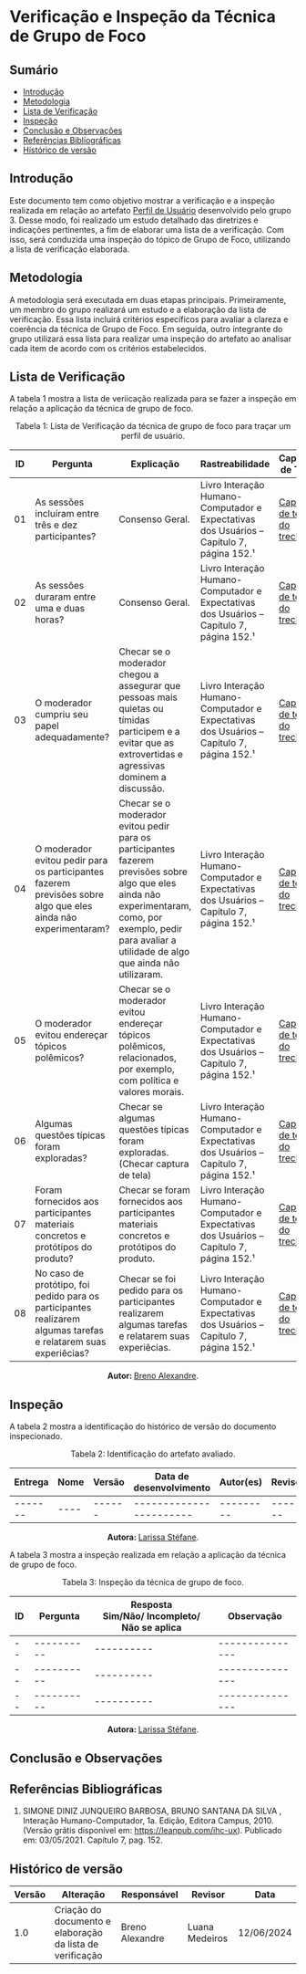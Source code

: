 # Verificação e Inspeção da Técnica de Grupo de Foco

## Sumário
* [Introdução](#Introdução)
* [Metodologia](#Metodologia)
* [Lista de Verificação](#Lista-de-Verificação)
* [Inspeção](#Inspeção)
* [Conclusão e Observações](#Conclusão-e-Observações)
* [Referências Bibliográficas](#Referências-Bibliográficas)
* [Histórico de versão](#Histórico-de-versão)


## Introdução

Este documento tem como objetivo mostrar a verificação e a inspeção realizada em relação ao artefato [Perfil de Usuário](https://interacao-humano-computador.github.io/2024.1-Correios/analise_de_requisitos/perfil_de_usuario/perfil_de_usuario/#grupo-de-foco) desenvolvido pelo grupo 3.  Desse modo, foi realizado um estudo detalhado das diretrizes e indicações pertinentes, a fim de elaborar uma lista de a verificação. Com isso, será conduzida uma inspeção do tópico de Grupo de Foco, utilizando a lista de verificação elaborada.

## Metodologia

A metodologia será executada em duas etapas principais. Primeiramente, um membro do grupo realizará um estudo e a elaboração da lista de verificação. Essa lista incluirá critérios específicos para avaliar a clareza e coerência da técnica de Grupo de Foco. Em seguida, outro integrante do grupo utilizará essa lista para realizar uma inspeção do artefato ao analisar cada item de acordo com os critérios estabelecidos. 

## Lista de Verificação

A tabela 1 mostra a lista de veriicação realizada para se fazer a inspeção em relação a aplicação da técnica de grupo de foco.

<center>

Tabela 1: Lista de Verificação da técnica de grupo de foco para traçar um perfil de usuário.

| ID |  Pergunta                                    | Explicação                                   | Rastreabilidade | Captura de Tela |
| -- | -------------------------------------------- | -------------------------------------------- | --------------- | --------------- |
| 01 | As sessões incluíram entre três e dez participantes? | Consenso Geral. | Livro Interação Humano-Computador e Expectativas dos Usuários – Capítulo 7, página 152.¹ | [Captura de tela do trecho](/assets/listaVerificacaoGrupoFoco1.jpeg) |
| 02 | As sessões duraram entre uma e duas horas? | Consenso Geral. | Livro Interação Humano-Computador e Expectativas dos Usuários – Capítulo 7, página 152.¹ | [Captura de tela do trecho](/assets/listaVerificacaoGrupoFoco2.jpeg) |
| 03 | O moderador cumpriu seu papel adequadamente? | Checar se o moderador chegou a assegurar que pessoas mais quietas ou tímidas participem e a evitar que as extrovertidas e agressivas dominem a discussão. | Livro Interação Humano-Computador e Expectativas dos Usuários – Capítulo 7, página 152.¹ | [Captura de tela do trecho](/assets/listaVerificacaoGrupoFoco3.jpeg) |
| 04 | O moderador evitou pedir para os participantes fazerem previsões sobre algo que eles ainda não experimentaram? | Checar se o moderador evitou pedir para os participantes fazerem previsões sobre algo que eles ainda não experimentaram, como, por exemplo, pedir para avaliar a utilidade de algo que ainda não utilizaram. | Livro Interação Humano-Computador e Expectativas dos Usuários – Capítulo 7, página 152.¹ | [Captura de tela do trecho](/assets/listaVerificacaoGrupoFoco4.jpeg) |
| 05 | O moderador evitou endereçar tópicos polêmicos? | Checar se o moderador evitou endereçar tópicos polêmicos, relacionados, por exemplo, com política e valores morais. | Livro Interação Humano-Computador e Expectativas dos Usuários – Capítulo 7, página 152.¹ | [Captura de tela do trecho](/assets/listaVerificacaoGrupoFoco5.jpeg) |
| 06 | Algumas questões típicas foram exploradas? | Checar se algumas questões típicas foram exploradas. (Checar captura de tela) | Livro Interação Humano-Computador e Expectativas dos Usuários – Capítulo 7, página 152.¹ | [Captura de tela do trecho](/assets/listaVerificacaoGrupoFoco6.jpeg) |
| 07 | Foram fornecidos aos participantes materiais concretos e protótipos do produto? | Checar se foram fornecidos aos participantes materiais concretos e protótipos do produto. | Livro Interação Humano-Computador e Expectativas dos Usuários – Capítulo 7, página 152.¹ | [Captura de tela do trecho](/assets/listaVerificacaoGrupoFoco7.jpeg) |
| 08 | No caso de protótipo, foi pedido para os participantes realizarem algumas tarefas e relatarem suas experiêcias? | Checar se foi pedido para os participantes realizarem algumas tarefas e relatarem suas experiêcias. | Livro Interação Humano-Computador e Expectativas dos Usuários – Capítulo 7, página 152.¹ | [Captura de tela do trecho](/assets/listaVerificacaoGrupoFoco8.jpeg) |

<b> Autor: </b> <a href="https://github.com/brenoalexandre0">Breno Alexandre</a>.

</center>

## Inspeção

A tabela 2 mostra a identificação do histórico de versão do documento inspecionado.

<center>

Tabela 2: Identificação do artefato avaliado.
 
| Entrega | Nome | Versão | Data de desenvolvimento | Autor(es) | Revisor |
| ------- | ---- | ------ | ----------------------- | --------- | ------- |
| ------- | ---- | ------ | ----------------------- | --------- | ------- |

<b> Autora: </b> <a href="https://github.com/SkywalkerSupreme">Larissa Stéfane</a>.

</center>

A tabela 3 mostra a inspeção realizada em relação a aplicação da técnica de grupo de foco.

<center>

Tabela 3: Inspeção da técnica de grupo de foco.

| ID |  Pergunta | Resposta <br> Sim/Não/ Incompleto/ Não se aplica | Observação | 
| -- | ----------| ---------- | --------------- | 
| -- | ----------| ---------- | --------------- | 
| -- | ----------| ---------- | --------------- | 
| -- | ----------| ---------- | --------------- | 

<b> Autora: </b> <a href="https://github.com/SkywalkerSupreme">Larissa Stéfane</a>.

</center>

## Conclusão e Observações


## Referências Bibliográficas

1. SIMONE DINIZ JUNQUEIRO BARBOSA, BRUNO SANTANA DA SILVA , Interação Humano-Computador, 1a. Edição, Editora Campus, 2010. (Versão grátis disponível em: https://leanpub.com/ihc-ux). Publicado em: 03/05/2021. Capítulo 7, pag. 152.


## Histórico de versão

| Versão | Alteração                                                  | Responsável     | Revisor         | Data       |
| ------ | ---------------------------------------------------------- | --------------- | --------------- | ---------- |
| 1.0    | Criação do documento  e elaboração da lista de verificação | Breno Alexandre | Luana Medeiros | 12/06/2024 |
